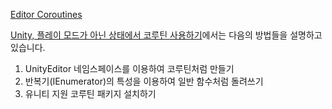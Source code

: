 [Editor Coroutines](https://docs.unity3d.com/Packages/com.unity.editorcoroutines@1.0/manual/index.html)

[Unity, 플레이 모드가 아닌 상태에서 코루틴 사용하기](https://docs.unity3d.com/Packages/com.unity.editorcoroutines@1.0/manual/index.html)에서는 다음의 방법들을 설명하고 있습니다.

1. UnityEditor 네임스페이스를 이용하여 코루틴처럼 만들기
2. 반복기(IEnumerator)의 특성을 이용하여 일반 함수처럼 돌려쓰기
3. 유니티 지원 코루틴 패키지 설치하기